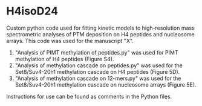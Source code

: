 # H4isoD24
Custom python code used for fitting kinetic models to high-resolution mass spectrometric analyses of PTM deposition on H4 peptides and nucleosome arrays. This code was used for the manuscript "X".

1) "Analysis of PIMT methylation of peptides.py" was used for PIMT methylation of H4 peptides (Figure S4).
2) "Analysis of methylation cascade on peptides.py" was used for the Set8/Suv4-20h1 methylation cascade on H4 peptides (Figure 5D).
3) "Analysis of methylation cascade on 12-mers.py" was used for the Set8/Suv4-20h1 methylation cascade on nucleosome arrays (Figure 5E).

Instructions for use can be found as comments in the Python files.
